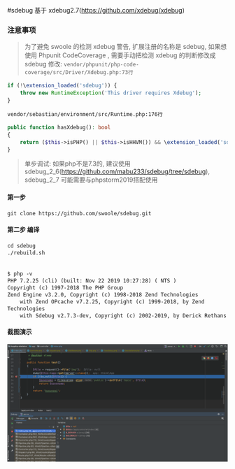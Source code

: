 
#sdebug
基于 xdebug2.7(https://github.com/xdebug/xdebug)

### 注意事项
>为了避免 swoole 的检测 xdebug 警告, 扩展注册的名称是 sdebug, 如果想使用 Phpunit CodeCoverage , 需要手动把检测 xdebug 的判断修改成 sdebug
修改:
`vendor/phpunit/php-code-coverage/src/Driver/Xdebug.php:73行`
```php
if (!\extension_loaded('sdebug')) {
    throw new RuntimeException('This driver requires Xdebug');
}
```
`vendor/sebastian/environment/src/Runtime.php:176行`

```php
public function hasXdebug(): bool
{
    return ($this->isPHP() || $this->isHHVM()) && \extension_loaded('sdebug');
}

```

>单步调试: 如果php不是7.3的, 建议使用 sdebug_2_6(https://github.com/mabu233/sdebug/tree/sdebug), sdebug_2_7 可能需要与phpstorm2019搭配使用

#### 第一步
```shell
git clone https://github.com/swoole/sdebug.git
```
#### 第二步 编译
```shell
cd sdebug
./rebuild.sh


$ php -v
PHP 7.2.25 (cli) (built: Nov 22 2019 10:27:28) ( NTS )
Copyright (c) 1997-2018 The PHP Group
Zend Engine v3.2.0, Copyright (c) 1998-2018 Zend Technologies
    with Zend OPcache v7.2.25, Copyright (c) 1999-2018, by Zend Technologies
    with Sdebug v2.7.3-dev, Copyright (c) 2002-2019, by Derick Rethans
```


#### 截图演示
![](/assets/WX20200206-134340@2x.png)